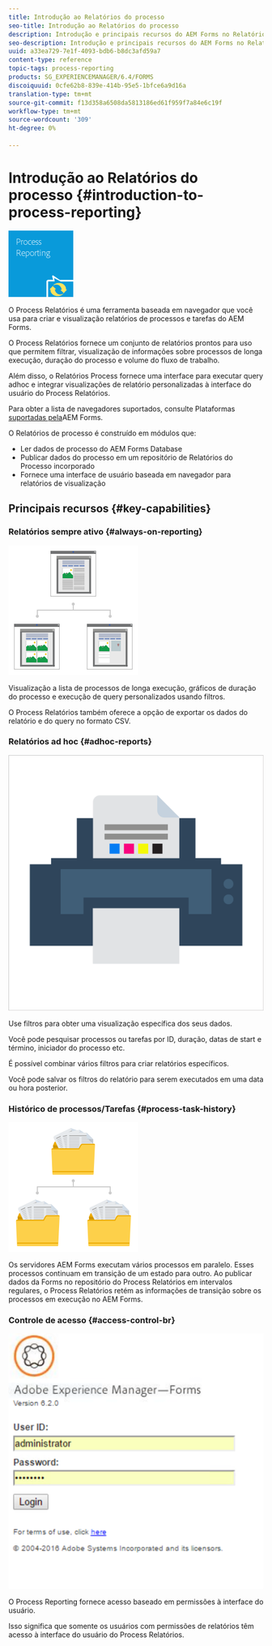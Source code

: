 ```yaml
---
title: Introdução ao Relatórios do processo
seo-title: Introdução ao Relatórios do processo
description: Introdução e principais recursos do AEM Forms no Relatórios JEE Process
seo-description: Introdução e principais recursos do AEM Forms no Relatórios JEE Process
uuid: a33ea729-7e1f-4093-bdb6-b8dc3afd59a7
content-type: reference
topic-tags: process-reporting
products: SG_EXPERIENCEMANAGER/6.4/FORMS
discoiquuid: 0cfe62b8-839e-414b-95e5-1bfce6a9d16a
translation-type: tm+mt
source-git-commit: f13d358a6508da5813186ed61f959f7a84e6c19f
workflow-type: tm+mt
source-wordcount: '309'
ht-degree: 0%

---
```



# Introdução ao Relatórios do processo {#introduction-to-process-reporting}

![relatórios de processos](assets/process-reporting.png)

O Process Relatórios é uma ferramenta baseada em navegador que você usa para criar e visualização relatórios de processos e tarefas do AEM Forms.

O Process Relatórios fornece um conjunto de relatórios prontos para uso que permitem filtrar, visualização de informações sobre processos de longa execução, duração do processo e volume do fluxo de trabalho.

Além disso, o Relatórios Process fornece uma interface para executar query adhoc e integrar visualizações de relatório personalizadas à interface do usuário do Process Relatórios.

Para obter a lista de navegadores suportados, consulte Plataformas [suportadas pela](/help/forms/using/aem-forms-jee-supported-platforms.md)AEM Forms.

O Relatórios de processo é construído em módulos que:

* Ler dados de processo do AEM Forms Database
* Publicar dados do processo em um repositório de Relatórios do Processo incorporado
* Fornece uma interface de usuário baseada em navegador para relatórios de visualização

## Principais recursos {#key-capabilities}

### Relatórios sempre ativo {#always-on-reporting}

![gerenciamento de sites](assets/site-management.png)

Visualização a lista de processos de longa execução, gráficos de duração do processo e execução de query personalizados usando filtros.

O Process Relatórios também oferece a opção de exportar os dados do relatório e do query no formato CSV.

### Relatórios ad hoc {#adhoc-reports}

![impressão&amp;-colorido](assets/print-&-colour.png)

Use filtros para obter uma visualização específica dos seus dados.

Você pode pesquisar processos ou tarefas por ID, duração, datas de start e término, iniciador do processo etc.

É possível combinar vários filtros para criar relatórios específicos.

Você pode salvar os filtros do relatório para serem executados em uma data ou hora posterior.

### Histórico de processos/Tarefas {#process-task-history}

![gerenciamento de arquivos](assets/file-management.png)

Os servidores AEM Forms executam vários processos em paralelo. Esses processos continuam em transição de um estado para outro. Ao publicar dados da Forms no repositório do Process Relatórios em intervalos regulares, o Process Relatórios retém as informações de transição sobre os processos em execução no AEM Forms.

### Controle de acesso {#access-control-br}

![sem título](assets/untitled.png)

O Process Reporting fornece acesso baseado em permissões à interface do usuário.

Isso significa que somente os usuários com permissões de relatórios têm acesso à interface do usuário do Process Relatórios.


